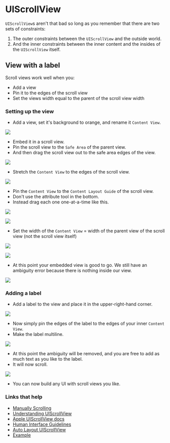 # UIScrollView


`UIScrollView`s aren't that bad so long as you remember that there are two sets of constraints:

1. The outer constraints between the `UIScrollView` and the outside world.
2. And the inner constraints between the inner content and the insides of the `UIScrollView` itself.

## View with a label

Scroll views work well when you:

- Add a view
- Pin it to the edges of the scroll view
- Set the views width equal to the parent of the scroll view width

### Setting up the view

- Add a view, set it's background to orange, and rename it `Content View`.

![](images/1.png)

- Embed it in a scroll view.
- Pin the scroll view to the `Safe Area` of the parent view.
- And then drag the scroll view out to the safe area edges of the view.

![](images/2.png)

- Stretch the `Content View` to the edges of the scroll view.

![](images/3.png)

- Pin the `Content View` to the `Content Layout Guide` of the scroll view.
- Don't use the attribute tool in the bottom.
- Instead drag each one one-at-a-time like this.

![](images/4.png)

![](images/5.png)

- Set the width of the `Content View` = width of the parent view of the scroll view (not the scroll view itself)

![](images/6.png)

![](images/7.png)

- At this point your embedded view is good to go. We still have an ambiguity error because there is nothing inside our view.

![](images/8.png)

### Adding a label

- Add a label to the view and place it in the upper-right-hand corner.

![](images/9.png)

- Now simply pin the edges of the label to the edges of your inner `Content View`.
- Make the label multiline.

![](images/10.png)

- At this point the ambiguity will be removed, and you are free to add as much text as you like to the label. 
- It will now scroll.

![](images/11.png)

- You can now build any UI with scroll views you like.

### Links that help

* [Manually Scrolling](https://jayeshkawli.ghost.io/manually-scrolling-uiscrollview-ios-swift/)
* [Understanding UIScrollView](https://oleb.net/blog/2014/04/understanding-uiscrollview/)
* [Apple UIScrollView docs](https://developer.apple.com/documentation/uikit/uiscrollview)
* [Human Interface Guidelines](https://developer.apple.com/design/human-interface-guidelines/ios/views/scroll-views/)
* [Auto Layout UIScrollView](https://developer.apple.com/library/archive/documentation/UserExperience/Conceptual/AutolayoutPG/WorkingwithScrollViews.html#//apple_ref/doc/uid/TP40010853-CH24-SW1)
* [Example](https://blog.alltheflow.com/scrollable-uistackview)
